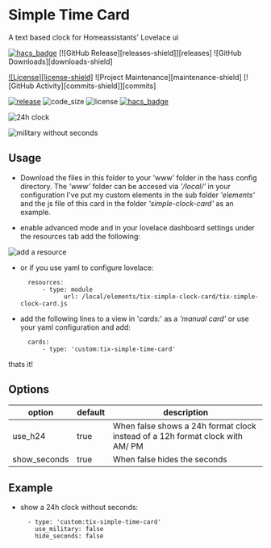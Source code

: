 # Simple Time Card
A text based clock for Homeassistants' Lovelace ui

[![hacs_badge](https://img.shields.io/badge/HACS-Default-41BDF5.svg?style=for-the-badge)](https://my.home-assistant.io/redirect/hacs_repository/?owner=trollix&repository=home-assistant-simple-time-card&category=frontend)
[![GitHub Release][releases-shield]][releases]
![GitHub Downloads][downloads-shield]

[![License][license-shield]](LICENSE)
![Project Maintenance][maintenance-shield]
[![GitHub Activity][commits-shield]][commits]


[![release](https://img.shields.io/github/v/release/faeibson/lovelace-multiline-text-input-card?style=flat-square)](https://github.com/faeibson/lovelace-multiline-text-input-card/releases)
![code_size](https://img.shields.io/github/languages/code-size/faeibson/lovelace-multiline-text-input-card?style=flat-square)
![license](https://img.shields.io/github/license/faeibson/lovelace-multiline-text-input-card?style=flat-square)
[![hacs_badge](https://img.shields.io/badge/HACS-Default-orange.svg?style=flat-square)](https://github.com/hacs/integration)




![24h clock](https://i.imgur.com/n37gyxZ.png)  

![military without seconds](https://i.imgur.com/ej4AFO3.png)

## Usage
- Download the files in this folder to your 'www' folder in the hass config directory. The *'www'* folder can be accesed via *'/local/'* in your configuration I've put my custom elements in the sub folder *'elements'* and the js file of this card in the folder *'simple-clock-card'* as an example.

- enable advanced mode and in your lovelace dashboard settings under the resources tab add the following:

![add a resource](https://i.imgur.com/pySUU4V.png)

- or if you use yaml to configure lovelace:
		
		resources:
			- type: module
	        	  url: /local/elements/tix-simple-clock-card/tix-simple-clock-card.js
			  
- add the following lines to a view in '*cards:*' as a *'manual card'* or use your yaml configuration and add:
		
		cards:
			- type: 'custom:tix-simple-time-card'

thats it!
		

## Options
|option| default|description| 
|--|--|--|
|  use_h24| true| When false shows a 24h format clock instead of a 12h format clock with AM/ PM|
|  show_seconds| true | When false hides the seconds

## Example
- show a 24h clock without seconds:
	
		- type: 'custom:tix-simple-time-card'
		  use_military: false
		  hide_seconds: false
